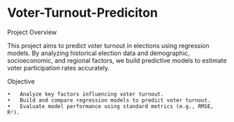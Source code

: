 # Voter-Turnout-Prediciton
Project Overview

This project aims to predict voter turnout in elections using regression models. By analyzing historical election data and demographic, socioeconomic, and regional factors, we build predictive models to estimate voter participation rates accurately.

Objective

	•	Analyze key factors influencing voter turnout.
	•	Build and compare regression models to predict voter turnout.
	•	Evaluate model performance using standard metrics (e.g., RMSE, R²).
 
